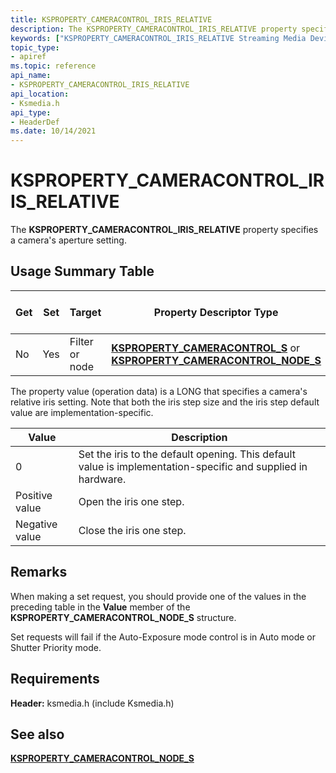 ```yaml
---
title: KSPROPERTY_CAMERACONTROL_IRIS_RELATIVE
description: The KSPROPERTY_CAMERACONTROL_IRIS_RELATIVE property specifies a camera's aperture setting.
keywords: ["KSPROPERTY_CAMERACONTROL_IRIS_RELATIVE Streaming Media Devices"]
topic_type:
- apiref
ms.topic: reference
api_name:
- KSPROPERTY_CAMERACONTROL_IRIS_RELATIVE
api_location:
- Ksmedia.h
api_type:
- HeaderDef
ms.date: 10/14/2021
---
```


# KSPROPERTY_CAMERACONTROL_IRIS_RELATIVE

The **KSPROPERTY_CAMERACONTROL_IRIS_RELATIVE** property specifies a camera's aperture setting.

## Usage Summary Table

| Get | Set | Target | Property Descriptor Type | Property Value Type |
|--|--|--|--|--|
| No | Yes | Filter or node | [**KSPROPERTY_CAMERACONTROL_S**](/windows-hardware/drivers/ddi/ksmedia/ns-ksmedia-ksproperty_cameracontrol_s) or [**KSPROPERTY_CAMERACONTROL_NODE_S**](/windows-hardware/drivers/ddi/ksmedia/ns-ksmedia-ksproperty_cameracontrol_node_s) | LONG |

The property value (operation data) is a LONG that specifies a camera's relative iris setting. Note that both the iris step size and the iris step default value are implementation-specific.

| Value | Description |
|--|--|
| 0 | Set the iris to the default opening. This default value is implementation-specific and supplied in hardware. |
| Positive value | Open the iris one step. |
| Negative value | Close the iris one step. |

## Remarks

When making a set request, you should provide one of the values in the preceding table in the **Value** member of the **KSPROPERTY_CAMERACONTROL_NODE_S** structure.

Set requests will fail if the Auto-Exposure mode control is in Auto mode or Shutter Priority mode.

## Requirements

**Header:** ksmedia.h (include Ksmedia.h)

## See also

[**KSPROPERTY_CAMERACONTROL_NODE_S**](/windows-hardware/drivers/ddi/ksmedia/ns-ksmedia-ksproperty_cameracontrol_node_s)
